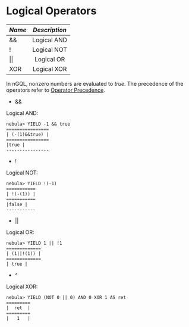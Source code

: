 # Logical Operators

|  ***Name***    |  ***Description***    |
|:----|:----:|
|   &&     |   Logical AND     |
|   !      |   Logical NOT     |
|   \|\|   |   Logical OR   |
|   XOR      |   Logical XOR  |

In nGQL, nonzero numbers are evaluated to _true_. The precedence of the operators refer to [Operator Precedence](./operator-precedence.md).

* &&

Logical AND:

```ngql
nebula> YIELD -1 && true
================
| (-(1)&&true) |
================
|true |
----------------
```

* !

Logical NOT:

```ngql
nebula> YIELD !(-1)
===========
| !(-(1)) |
===========
|false |
-----------

```

* ||

Logical OR:

```ngql
nebula> YIELD 1 || !1
=============
| (1||!(1)) |
=============
| true |
```

* ^

Logical XOR:

```ngql
nebula> YIELD (NOT 0 || 0) AND 0 XOR 1 AS ret
=========
|  ret  |
=========
|   1   |
```
